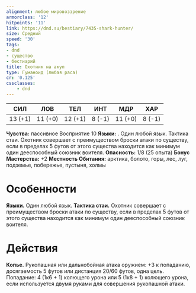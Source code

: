 ```yaml
---
alignment: любое мировоззрение
armorclass: '12'
hitpoints: '11'
link: https://dnd.su/bestiary/7435-shark-hunter/
size: Средний
speed: '30'
tags:
- dnd
- существо
- бестиарий
title: Охотник на акул
type: Гуманоид (любая раса)
cr: '0.125'
cssclasses:
    - dnd
---
```



| СИЛ | ЛОВ | ТЕЛ | ИНТ | МДР | ХАР |
|---|---|---|---|---|---|
| 13 (+1) | 11 (+0) | 12 (+1) | 8 (-1) | 11 (+0) | 8 (-1) |
**Чувства:** пассивное Восприятие 10
**Языки:** . Один любой язык.
Тактика стаи. Охотник совершает с преимуществом броски атаки по существу, если в пределах 5 футов от этого существа находится как минимум один дееспособный союзник воителя.
**Опасность:** 1/8 (25 опыта)
**Бонус Мастерства:** +2
**Местность Обитания:** арктика, болото, горы, лес, луг, подземье, побережье, пустыня, холмы


# Особенности
**Языки.** Один любой язык.
**Тактика стаи.** Охотник совершает с преимуществом броски атаки по существу, если в пределах 5 футов от этого существа находится как минимум один дееспособный союзник воителя.


# Действия
**Копье.** Рукопашная или дальнобойная атака оружием: +3 к попаданию, досягаемость 5 футов или дистанция 20/60 футов, одна цель. Попадание: 4 (1к6 + 1) колющего урона или 5 (1к8 + 1) колющего урона, если используется двумя руками для совершения рукопашной атаки.